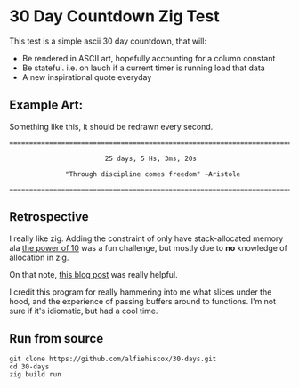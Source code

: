 # 30 Day Countdown Zig Test

This test is a simple ascii 30 day countdown, that will:
- Be rendered in ASCII art, hopefully accounting for a column constant 
- Be stateful. i.e. on lauch if a current timer is running load that data
- A new inspirational quote everyday

## Example Art:

Something like this, it should be redrawn every second.

```
===========================================================================

                        25 days, 5 Hs, 3ms, 20s

              "Through discipline comes freedom" ~Aristole

===========================================================================
```

## Retrospective

I really like zig. Adding the constraint of only have stack-allocated memory 
ala [the power of 10](https://en.wikipedia.org/wiki/The_Power_of_10:_Rules_for_Developing_Safety-Critical_Code) 
was a fun challenge, but mostly due to **no** knowledge of allocation in zig.

On that note, [this blog post](https://blog.orhun.dev/zig-bits-01/) was really helpful. 

I credit this program for really hammering into me what slices under the hood, 
and the experience of passing buffers around to functions. I'm not sure if it's 
idiomatic, but had a cool time. 

## Run from source

```
git clone https://github.com/alfiehiscox/30-days.git
cd 30-days
zig build run 
```